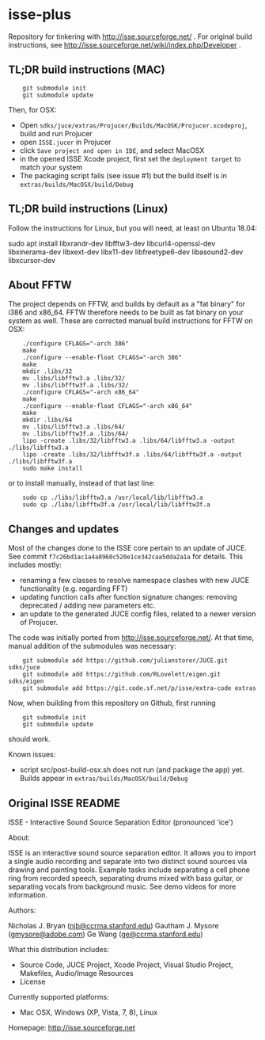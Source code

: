 # isse-plus
Repository for tinkering with http://isse.sourceforge.net/ .
For original build instructions, see http://isse.sourceforge.net/wiki/index.php/Developer .

## TL;DR build instructions (MAC)
```
	git submodule init
	git submodule update
```
Then, for OSX:
- Open `sdks/juce/extras/Projucer/Builds/MacOSK/Projucer.xcodeproj`, build and run Projucer
- open `ISSE.jucer` in Projucer
- click `Save project and open in IDE`, and select MacOSX
- in the opened ISSE Xcode project, first set the `deployment target` to match your system
- The packaging script fails (see issue #1) but the build itself is in `extras/builds/MacOSX/build/Debug`

## TL;DR build instructions (Linux)

Follow the instructions for Linux, but you will need, at least on Ubuntu 18.04:

sudo apt install libxrandr-dev libfftw3-dev libcurl4-openssl-dev libxinerama-dev libxext-dev libx11-dev libfreetype6-dev libasound2-dev libxcursor-dev

## About FFTW

The project depends on FFTW, and builds by default as a "fat binary" for
i386 and x86_64. FFTW therefore needs to be built as fat binary on your 
system as well. These are corrected manual build instructions for FFTW on OSX:
```
    ./configure CFLAGS="-arch 386"
    make 
    ./configure --enable-float CFLAGS="-arch 386" 
    make 
    mkdir .libs/32 
    mv .libs/libfftw3.a .libs/32/ 
    mv .libs/libfftw3f.a .libs/32/ 
    ./configure CFLAGS="-arch x86_64" 
    make 
    ./configure --enable-float CFLAGS="-arch x86_64" 
    make 
    mkdir .libs/64
    mv .libs/libfftw3.a .libs/64/ 
    mv .libs/libfftw3f.a .libs/64/    
    lipo -create .libs/32/libfftw3.a .libs/64/libfftw3.a -output ./libs/libfftw3.a 
    lipo -create .libs/32/libfftw3f.a .libs/64/libfftw3f.a -output ./libs/libfftw3f.a 
    sudo make install
```
or to install manually, instead of that last line:
```
    sudo cp ./libs/libfftw3.a /usr/local/lib/libfftw3.a 
    sudo cp ./libs/libfftw3f.a /usr/local/lib/libfftw3f.a 
```

## Changes and updates

Most of the changes done to the ISSE core pertain to an update of JUCE. See commit `f7c26bd1ac1a4a8960c520e1ce342caa5dda2a1a` for details. This includes mostly: 
- renaming a few classes to resolve namespace clashes with new JUCE functionality (e.g. regarding FFT)
- updating function calls after function signature changes: removing deprecated / adding new parameters etc.
- an update to the generated JUCE config files, related to a newer version of Projucer.

The code was initially ported from http://isse.sourceforge.net/. At that time,
manual addition of the submodules was necessary:
```
	git submodule add https://github.com/julianstorer/JUCE.git sdks/juce
	git submodule add https://github.com/RLovelett/eigen.git sdks/eigen
	git submodule add https://git.code.sf.net/p/isse/extra-code extras
```
Now, when building from this repository on Github, first running
```
	git submodule init
	git submodule update
```
should work.

Known issues:
- script src/post-build-osx.sh does not run (and package the app) yet. Builds appear in `extras/builds/MacOSX/build/Debug`

## Original ISSE README 

ISSE - Interactive Sound Source Separation Editor (pronounced 'ice')
 
About: 

ISSE is an interactive sound source separation editor.  It allows you to 
import a single audio recording and separate into two distinct sound sources
via drawing and painting tools.  Example tasks include separating a cell 
phone ring from recorded speech, separating drums mixed with bass guitar, 
or separating vocals from background music. See demo videos for more 
information.

Authors: 

Nicholas J. Bryan (njb@ccrma.stanford.edu)
Gautham J. Mysore (gmysore@adobe.com)
Ge Wang (ge@ccrma.stanford.edu)

What this distribution includes:
  - Source Code, JUCE Project, Xcode Project, Visual Studio Project, 
    Makefiles, Audio/Image Resources
  - License

Currently supported platforms:
  - Mac OSX, Windows (XP, Vista, 7, 8), Linux

Homepage:
    http://isse.sourceforge.net
